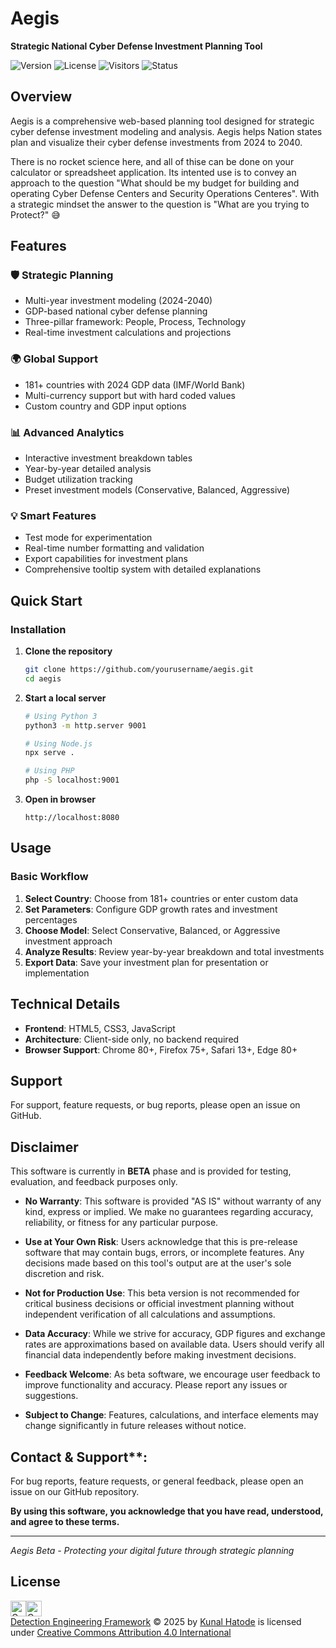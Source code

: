 # Aegis
**Strategic National Cyber Defense Investment Planning Tool**

![Version](https://img.shields.io/badge/version-0.7.1-blue.svg)
![License](https://img.shields.io/badge/license-CC%20BY%204.0-green.svg)
![Visitors](https://api.visitorbadge.io/api/visitors?path=https%3A%2F%2Fgithub.com%2FKe0xes%2FAegis&countColor=%2337d67a&style=flat)
![Status](https://img.shields.io/badge/status-Beta-orange.svg)

## Overview

Aegis is a comprehensive web-based planning tool designed for strategic cyber defense investment modeling and analysis. Aegis helps Nation states plan and visualize their cyber defense investments from 2024 to 2040.

There is no rocket science here, and all of thise can be done on your calculator or spreadsheet application. Its intented use is to convey an approach to the question "What should be my budget for building and operating Cyber Defense Centers and Security Operations Centeres". With a strategic mindset the answer to the question is "What are you trying to Protect?" 😅

## Features

### 🛡️ **Strategic Planning**
- Multi-year investment modeling (2024-2040)
- GDP-based national cyber defense planning
- Three-pillar framework: People, Process, Technology
- Real-time investment calculations and projections

### 🌍 **Global Support**
- 181+ countries with 2024 GDP data (IMF/World Bank)
- Multi-currency support but with hard coded values
- Custom country and GDP input options

### 📊 **Advanced Analytics**
- Interactive investment breakdown tables
- Year-by-year detailed analysis
- Budget utilization tracking
- Preset investment models (Conservative, Balanced, Aggressive)

### 💡 **Smart Features**
- Test mode for experimentation
- Real-time number formatting and validation
- Export capabilities for investment plans
- Comprehensive tooltip system with detailed explanations

## Quick Start

### Installation

1. **Clone the repository**
   ```bash
   git clone https://github.com/yourusername/aegis.git
   cd aegis
   ```

2. **Start a local server**
   ```bash
   # Using Python 3
   python3 -m http.server 9001
   
   # Using Node.js
   npx serve .
   
   # Using PHP
   php -S localhost:9001
   ```

3. **Open in browser**
   ```
   http://localhost:8080
   ```

## Usage

### Basic Workflow

1. **Select Country**: Choose from 181+ countries or enter custom data
2. **Set Parameters**: Configure GDP growth rates and investment percentages
3. **Choose Model**: Select Conservative, Balanced, or Aggressive investment approach
4. **Analyze Results**: Review year-by-year breakdown and total investments
5. **Export Data**: Save your investment plan for presentation or implementation

## Technical Details

- **Frontend**: HTML5, CSS3, JavaScript
- **Architecture**: Client-side only, no backend required
- **Browser Support**: Chrome 80+, Firefox 75+, Safari 13+, Edge 80+

## Support

For support, feature requests, or bug reports, please open an issue on GitHub.

## Disclaimer

This software is currently in **BETA** phase and is provided for testing, evaluation, and feedback purposes only.

- **No Warranty**:
This software is provided "AS IS" without warranty of any kind, express or implied. We make no guarantees regarding accuracy, reliability, or fitness for any particular purpose.

-  **Use at Your Own Risk**:
Users acknowledge that this is pre-release software that may contain bugs, errors, or incomplete features. Any decisions made based on this tool's output are at the user's sole discretion and risk.

- **Not for Production Use**:
This beta version is not recommended for critical business decisions or official investment planning without independent verification of all calculations and assumptions.

- **Data Accuracy**:
While we strive for accuracy, GDP figures and exchange rates are approximations based on available data. Users should verify all financial data independently before making investment decisions.

- **Feedback Welcome**:
As beta software, we encourage user feedback to improve functionality and accuracy. Please report any issues or suggestions.

- **Subject to Change**:
Features, calculations, and interface elements may change significantly in future releases without notice.

## Contact & Support**:

For bug reports, feature requests, or general feedback, please open an issue on our GitHub repository.

**By using this software, you acknowledge that you have read, understood, and agree to these terms.**

---

*Aegis Beta - Protecting your digital future through strategic planning*

## License

<img src="https://mirrors.creativecommons.org/presskit/icons/cc.svg" alt="Creative Commons By" width="25" height="25"><img src="https://mirrors.creativecommons.org/presskit/icons/by.svg" alt="Creative Commons By" width="25" height="25"> <br>
<a href="https://github.com/Ke0xes/Detection-Engineering-Framework">Detection Engineering Framework</a> © 2025 by <a href="https://kunal.hatode.com">Kunal Hatode</a> is licensed under <a href="https://creativecommons.org/licenses/by/4.0/">Creative Commons Attribution 4.0 International</a>
